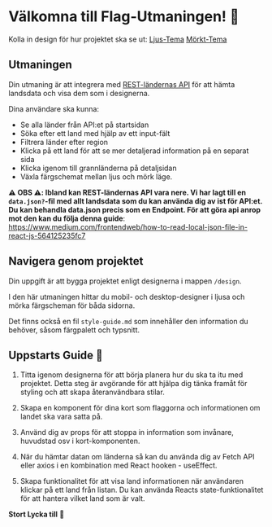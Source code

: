 # Välkomna till Flag-Utmaningen! 🐺

Kolla in design för hur projektet ska se ut:
[Ljus-Tema](./public/design/Desktop-light.png)
[Mörkt-Tema](./public/design/Desktop-dark.png)

## Utmaningen

Din utmaning är att integrera med [REST-ländernas API](https://restcountries.com) för att hämta landsdata och visa dem som i designerna.

Dina användare ska kunna:

-   Se alla länder från API:et på startsidan
-   Söka efter ett land med hjälp av ett input-fält
-   Filtrera länder efter region
-   Klicka på ett land för att se mer detaljerad information på en separat sida
-   Klicka igenom till grannländerna på detaljsidan
-   Växla färgschemat mellan ljus och mörk läge.

**⚠️ OBS ⚠️: Ibland kan REST-ländernas API vara nere. Vi har lagt till en `data.json?`-fil med allt landsdata som du kan använda dig av ist för API:et. Du kan behandla data.json precis som en Endpoint. För att göra api anrop mot den kan du följa denna guide**: https://www.medium.com/frontendweb/how-to-read-local-json-file-in-react-js-564125235fc7

## Navigera genom projektet

Din uppgift är att bygga projektet enligt designerna i mappen `/design`.

I den här utmaningen hittar du mobil- och desktop-designer i ljusa och mörka färgscheman för båda sidorna.

Det finns också en fil `style-guide.md` som innehåller den information du behöver, såsom färgpalett och typsnitt.

## Uppstarts Guide 🌟

1. Titta igenom designerna för att börja planera hur du ska ta itu med projektet. Detta steg är avgörande för att hjälpa dig tänka framåt för styling och att skapa återanvändbara stilar.

2. Skapa en komponent för dina kort som flaggorna och informationen om landet ska vara satta på.

3. Använd dig av props för att stoppa in information som invånare, huvudstad osv i kort-komponenten.

4. När du hämtar datan om länderna så kan du använda dig av Fetch API eller axios i en kombination med React hooken - useEffect.

5. Skapa funktionalitet för att visa land informationen när användaren klickar på ett land från listan. Du kan använda Reacts state-funktionalitet för att hantera vilket land som är valt.

**Stort Lycka till** 🐺
